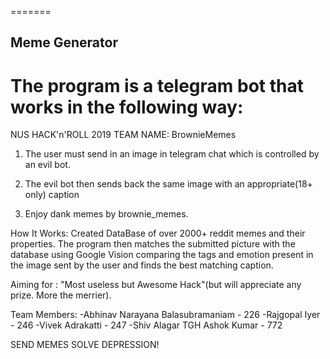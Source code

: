=======
## Meme Generator 

The program is a telegram bot that works in the following way:
=======

NUS HACK'n'ROLL 2019
TEAM NAME: BrownieMemes


1) The user must send in an image in telegram chat which is controlled by an evil bot.

2) The evil bot then sends back the same image with an appropriate(18+ only) caption

3) Enjoy dank memes by brownie_memes.

How It Works:
Created DataBase of over 2000+ reddit memes and their properties.
The program then matches the submitted picture with the database using Google Vision comparing the tags and emotion present in the image sent by the user and finds the best matching caption.

Aiming for : "Most useless but Awesome Hack"(but will appreciate any prize. More the merrier).



Team Members:
-Abhinav Narayana Balasubramaniam - 226
-Rajgopal Iyer - 246
-Vivek Adrakatti - 247
-Shiv Alagar TGH Ashok Kumar - 772



SEND MEMES SOLVE DEPRESSION!
